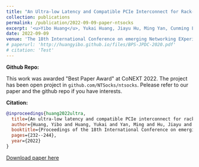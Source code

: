 ```yaml
---
title: "An Ultra-low Latency and Compatible PCIe Interconnect for Rack-Scale Communication"
collection: publications
permalink: /publication/2022-09-09-paper-ntsocks
excerpt: '<u>Yibo Huang</u>, Yukai Huang, Jiayu Hu, Ming Yan, Cunming Liang, Yang Xu, Wenxiong Zou, Yiming Zhang, Rui Zhang, Chunpu Huang, Jie Wu -- <b>Best Paper Award</b>'
date: 2022-09-09
venue: 'The 18th International Conference on emerging Networking EXperiments and Technologies (CoNEXT 22), Rome, Italy, December 6-9'
# paperurl: 'http://huangyibo.github.io/files/BPS-JPDC-2020.pdf'
# citation: 'Test'
---
```


**Github Repo:**

This work was awarded "Best Paper Award" at CoNEXT 2022.
The project has been open project in `github.com/NTSocks/ntsocks`. 
Pelease refer to our paper and the github repo if you have interests.

**Citation:**

```bib
@inproceedings{huang2022ultra,
  title={An ultra-low latency and compatible PCIe interconnect for rack-scale communication},
  author={Huang, Yibo and Huang, Yukai and Yan, Ming and Hu, Jiayu and Liang, Cunming and Xu, Yang and Zou, Wenxiong and Zhang, Yiming and Zhang, Rui and Huang, Chunpu and others},
  booktitle={Proceedings of the 18th International Conference on emerging Networking EXperiments and Technologies},
  pages={232--244},
  year={2022}
}
```


 [Download paper here](http://huangyibo.github.io/files/ntsocks-conext-2022.pdf)
